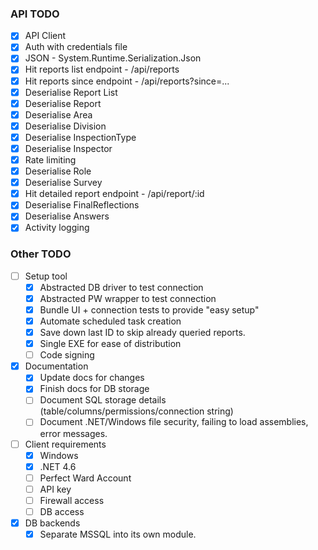 ### API TODO

- [x] API Client
- [x] Auth with credentials file
- [x] JSON - System.Runtime.Serialization.Json
- [x] Hit reports list endpoint - /api/reports
- [x] Hit reports since endpoint - /api/reports?since=...
- [x] Deserialise Report List
- [x] Deserialise Report
- [x] Deserialise Area
- [x] Deserialise Division
- [x] Deserialise InspectionType
- [x] Deserialise Inspector
- [x] Rate limiting
- [x] Deserialise Role
- [x] Deserialise Survey
- [x] Hit detailed report endpoint - /api/report/:id
- [x] Deserialise FinalReflections
- [x] Deserialise Answers
- [x] Activity logging

### Other TODO
- [ ] Setup tool
  - [x] Abstracted DB driver to test connection
  - [x] Abstracted PW wrapper to test connection
  - [x] Bundle UI + connection tests to provide "easy setup"
  - [x] Automate scheduled task creation
  - [x] Save down last ID to skip already queried reports.
  - [x] Single EXE for ease of distribution
  - [ ] Code signing
- [x] Documentation
  - [x] Update docs for changes
  - [x] Finish docs for DB storage
  - [ ] Document SQL storage details (table/columns/permissions/connection string)
  - [ ] Document .NET/Windows file security, failing to load assemblies, error messages.
- [ ] Client requirements
  - [x] Windows
  - [x] .NET 4.6
  - [ ] Perfect Ward Account
  - [ ] API key
  - [ ] Firewall access
  - [ ] DB access
- [x] DB backends
  - [x] Separate MSSQL into its own module.
